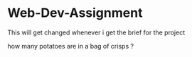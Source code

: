 # Web-Dev-Assignment

This will get changed whenever i get the brief for the project

how many potatoes are in a bag of crisps ?  